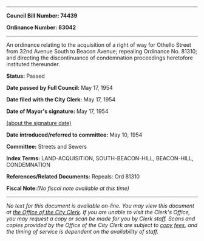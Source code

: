 

********

**Council Bill Number: 74439**
   
**Ordinance Number: 83042**
********

 An ordinance relating to the acquisition of a right of way for Othello Street from 32nd Avenue South to Beacon Avenue; repealing Ordinance No. 81310; and directing the discontinuance of condemnation proceedings heretofore instituted thereunder.

**Status:** Passed
   
**Date passed by Full Council:** May 17, 1954
   
**Date filed with the City Clerk:** May 17, 1954
   
**Date of Mayor's signature:** May 17, 1954
   
[(about the signature date)](/~public/approvaldate.htm)
   
   
   
**Date introduced/referred to committee:** May 10, 1954
   
**Committee:** Streets and Sewers
   
   
**Index Terms:** LAND-ACQUISITION, SOUTH-BEACON-HILL, BEACON-HILL, CONDEMNATION

**References/Related Documents:** Repeals: Ord 81310

**Fiscal Note:**_(No fiscal note available at this time)_
********

_No text for this document is available on-line. You may view this document at [the Office of the City Clerk](http://www.seattle.gov/leg/clerk/contactUs.htm). If you are unable to visit the Clerk's Office, you may request a copy or scan be made for you by Clerk staff. Scans and copies provided by the Office of the City Clerk are subject to [copy fees](http://clerk.seattle.gov/~public/clerkfees.htm), and the timing of service is dependent on the availability of staff._

